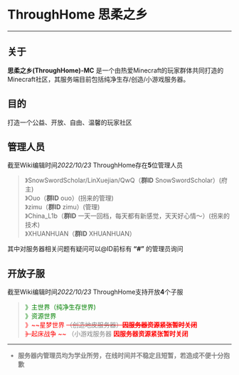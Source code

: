 # ThroughHome 思柔之乡
---
## 关于
**思柔之乡(ThroughHome)-MC** 是一个由热爱Minecraft的玩家群体共同打造的Minecraft社区，其服务端目前包括纯净生存/创造/小游戏服务器。

## 目的
  打造一个公益、开放、自由、温馨的玩家社区
  
## 管理人员
截至Wiki编辑时间*2022/10/23* ThroughHome存在**5**位管理人员  
> 》SnowSwordScholar/LinXuejian/QwQ（**群ID** SnowSwordScholar）(府主)  
> 》Ouo（**群ID** ouo）(拐来的管理)  
> 》zimu（**群ID** zimu）(管理)  
> 》China_L1b（**群ID** 一天一回档，每天都有新感觉，天天好心情～）(拐来的技术)  
> 》XHUANHUAN（**群ID** XHUANHUAN）   

其中对服务器相关问题有疑问可以@ID前标有 **“#”** 的管理员询问

## 开放子服
截至Wiki编辑时间*2022/10/23* ThroughHome支持开放**4**个子服  
> <font color="green"> 》主世界（纯净生存世界)  
<font color="green">  》资源世界  
<font color="red">  》~~星梦世界 ~~<font color="grey">（创造地皮服务器）<b><font color="red">因服务器资源紧张暂时关闭</font></b>  
> <font color="red">》~~起床战争 ~~<font color="grey">
（小游戏服务器 <font color="red"><b>因服务器资源紧张暂时关闭</font></b>

---
- **服务器内管理员均为学业所劳，在线时间并不稳定且短暂，若造成不便十分抱歉**